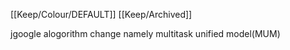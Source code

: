 [[Keep/Colour/DEFAULT]] [[Keep/Archived]] 

jgoogle alogorithm change namely multitask unified model(MUM)
